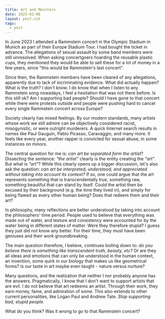 ```yaml
---
title: Art and Monsters
date: 2025-03-08
layout: post.njk
tags:
  - post
---
```


In June 2023 I attended a Rammstein concert in the Olympic Stadium in Munich as part of their Europe Stadium Tour. I had bought the ticket in advance. The allegations of sexual assault by some band members were still unresolved. When asking concertgoers hoarding the reusable plastic cups, they mentioned they would be able to sell these for a lot of money in a few years, since "this would be Rammstein's last concert".

Since then, the Rammstein members have been cleared of any allegations, apparently due to lack of incriminating evidence. What did actually happen? What is the truth? I don't know.
I do know that when I listen to any Rammstein song nowadays, I feel a hesitation that was not there before. Is this still ok? Am I supporting bad people? Should I have gone to that concert while there were protests outside and people were pushing hard to cancel every single Rammstein concert across Europe?

Society clearly has mixed feelings. By our modern standards, many artists whose work we still admire can be objectively considered racist, misogynistic, or were outright murderers.
A quick Internet search results in names like Paul Gauguin, Pablo Picasso, Caravaggio, and many more. It feels like every year, another rapper is convicted for sexual abuse, in some instances on minors.

The central question for me is: *can art be separated form the artist*?
Dissecting the sentence: *"the artist"* clearly is the entity creating the *"art"*. But what is *"art"*?
While this clearly opens up a bigger discussion, let's also ask the question: *can art be interpreted, understood, and appreciated without taking into account its context?*
If so, one could argue that the art represents something that is transcendentally *true*, something raw, something beautiful that can stand by itself. Could the artist then be excused by their background (e.g. the time they lived in), and simply for being flawed as every other human being? Does that redeem them and their art?

In philosophy, many reflections are better understood by taking into account the philosophers' time period. People used to believe that everything was made out of water, and texture and consistency were accounted for by the water being in different states of matter. Were they therefore stupid? I guess they just did not know any better. For their time, they must have been geniuses and their work groundbreaking.

The main question therefore, I believe, continues boiling down to: *do you believe there is something like transcendent truth, beauty, etc?* Or are they all ideas and emotions that can only be understood in the human context, an invention, some quirk in our biology that makes us like geometrical forms? Is our taste in art maybe even taught - nature versus nurture?

Many questions, and the realization that neither I nor probably anyone has the answers.
Pragmatically, I know that I don't want to support artists that are evil. I do not believe that art redeems an artist. Through their work, they earn money, fame, and admiration of some.
This also extends to other current personalities, like Logan Paul and Andrew Tate. *Stop supporting bad, stupid people.*

What do you think? Was it wrong to go to that Rammstein concert?

